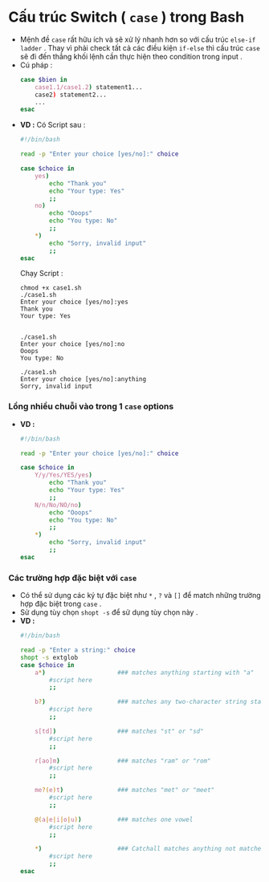 # Cấu trúc Switch ( `case` ) trong Bash
- Mệnh đề `case` rất hữu ích và sẽ xử lý nhanh hơn so với cấu trúc `else-if ladder` . Thay vì phải check tất cả các điều kiện `if-else` thì cấu trúc `case` sẽ đi đến thẳng khối lệnh cần thực hiện theo condition trong input .
- Cú pháp :
    ```bash
    case $bien in
        case1.1/case1.2) statement1...
        case2) statement2...
        ...
    esac
    ```
- **VD :** Có Script sau :
    ```bash
    #!/bin/bash
    
    read -p "Enter your choice [yes/no]:" choice
    
    case $choice in
        yes)
            echo "Thank you"
            echo "Your type: Yes"
            ;;
        no)
            echo "Ooops"
            echo "You type: No"
            ;;
        *)
            echo "Sorry, invalid input"
            ;;
    esac
    ```
    Chạy Script :
    ```
    chmod +x case1.sh
    ./case1.sh
    Enter your choice [yes/no]:yes
    Thank you
    Your type: Yes


    ./case1.sh
    Enter your choice [yes/no]:no
    Ooops
    You type: No

    ./case1.sh
    Enter your choice [yes/no]:anything
    Sorry, invalid input
    ```
### **Lồng nhiều chuỗi vào trong 1 `case` options**
- **VD :**
    ```bash
    #!/bin/bash
    
    read -p "Enter your choice [yes/no]:" choice
    
    case $choice in
        Y/y/Yes/YES/yes)
            echo "Thank you"
            echo "Your type: Yes"
            ;;
        N/n/No/NO/no)
            echo "Ooops"
            echo "You type: No"
            ;;
        *)
            echo "Sorry, invalid input"
            ;;
    esac
    ```
### **Các trường hợp đặc biệt với `case`**
- Có thể sử dụng các ký tự đặc biệt như `*` , `?` và `[]` để match những trường hợp đặc biệt trong `case` .
- Sử dụng tùy chọn `shopt -s` để sử dụng tùy chọn này .
- **VD :**
    ```bash
    #!/bin/bash
    
    read -p "Enter a string:" choice
    shopt -s extglob
    case $choice in
        a*)                    ### matches anything starting with "a"
            #script here
            ;;
    
        b?)                    ### matches any two-character string starting with "b"
            #script here
            ;;
    
        s[td])                 ### matches "st" or "sd"
            #script here
            ;;
    
        r[ao]m)                ### matches "ram" or "rom"
            #script here
            ;;
    
        me?(e)t)               ### matches "met" or "meet"
            #script here
            ;;
    
        @(a|e|i|o|u))          ### matches one vowel
            #script here
            ;;
    
        *)                     ### Catchall matches anything not matched above
            #script here
            ;; 
    esac
    ```
